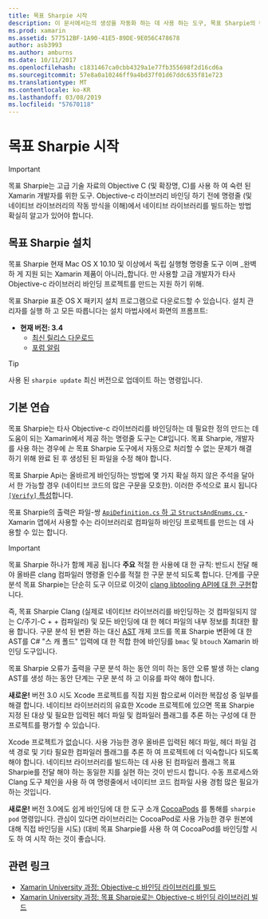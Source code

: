 ```yaml
---
title: 목표 Sharpie 시작
description: 이 문서에서는의 생성을 자동화 하는 데 사용 하는 도구, 목표 Sharpie의 대략적인 개요를 제공 C# Objective-c 코드에 대 한 바인딩을 합니다.
ms.prod: xamarin
ms.assetid: 577512BF-1A90-41E5-89DE-9E056C478678
author: asb3993
ms.author: amburns
ms.date: 10/11/2017
ms.openlocfilehash: c1831467ca0cbb4329a1e77fb355698f2d16cd6a
ms.sourcegitcommit: 57e8a0a10246ff9a4bd37f01d67ddc635f81e723
ms.translationtype: MT
ms.contentlocale: ko-KR
ms.lasthandoff: 03/08/2019
ms.locfileid: "57670118"
---
```

# <a name="getting-started-with-objective-sharpie"></a>목표 Sharpie 시작

> [!IMPORTANT]
> 목표 Sharpie는 고급 기술 자료의 Objective C (및 확장명, C)를 사용 하 여 숙련 된 Xamarin 개발자를 위한 도구. Objective-c 라이브러리 바인딩 하기 전에 명령줄 (및 네이티브 라이브러리의 작동 방식을 이해)에서 네이티브 라이브러리를 빌드하는 방법 확실히 알고가 있어야 합니다.

<a name="installing" />

## <a name="installing-objective-sharpie"></a>목표 Sharpie 설치

목표 Sharpie 현재 Mac OS X 10.10 및 이상에서 독립 실행형 명령줄 도구 이며 _완벽 하 게 지원 되는 Xamarin 제품이 아니라_합니다. 만 사용할 고급 개발자가 타사 Objective-c 라이브러리 바인딩 프로젝트를 만드는 지원 하기 위해.

목표 Sharpie 표준 OS X 패키지 설치 프로그램으로 다운로드할 수 있습니다.
설치 관리자를 실행 하 고 모든 따릅니다는 설치 마법사에서 화면의 프롬프트:

- **현재 버전: 3.4**
  - [최신 릴리스 다운로드](https://dl.xamarin.com/objective-sharpie/ObjectiveSharpie.pkg)
  - [포럼 알림](https://forums.xamarin.com/discussion/104800/objective-sharpie-3-4)

> [!TIP]
> 사용 된 `sharpie update` 최신 버전으로 업데이트 하는 명령입니다.

## <a name="basic-walkthrough"></a>기본 연습

목표 Sharpie는 타사 Objective-c 라이브러리를 바인딩하는 데 필요한 정의 만드는 데 도움이 되는 Xamarin에서 제공 하는 명령줄 도구는 C#입니다.
목표 Sharpie, 개발자를 사용 하는 경우에 *는* 목표 Sharpie 도구에서 자동으로 처리할 수 없는 문제가 해결 하기 위해 완료 된 후 생성된 된 파일을 수정 해야 합니다.

목표 Sharpie Api는 올바르게 바인딩하는 방법에 몇 가지 확실 하지 않은 주석을 달아서 한 가능할 경우 (네이티브 코드의 많은 구문을 모호한).
이러한 주석으로 표시 됩니다 [ `[Verify]` 특성](~/cross-platform/macios/binding/objective-sharpie/platform/verify.md)합니다.

목표 Sharpie의 출력은 파일-쌍 [ `ApiDefinition.cs` 하 고 `StructsAndEnums.cs` ](~/cross-platform/macios/binding/objective-sharpie/platform/apidefinitions-structsandenums.md) -Xamarin 앱에서 사용할 수는 라이브러리로 컴파일하 바인딩 프로젝트를 만드는 데 사용할 수 있는 합니다.

> [!IMPORTANT]
> 목표 Sharpie 하나가 함께 제공 됩니다 **주요** 적절 한 사용에 대 한 규칙: 반드시 전달 해야 올바른 clang 컴파일러 명령줄 인수를 적절 한 구문 분석 되도록 합니다. 단계를 구문 분석 목표 Sharpie는 단순히 도구 이므로 이것이 [clang libtooling API에 대 한 구현](http://clang.llvm.org/docs/LibTooling.html)합니다.

즉, 목표 Sharpie Clang (실제로 네이티브 라이브러리를 바인딩하는 것 컴파일되지 않는 C/주기-C + + 컴파일러) 및 모든 바인딩에 대 한 헤더 파일의 내부 정보를 최대한 활용 합니다.
구문 분석 된 변환 하는 대신 [AST](https://en.wikipedia.org/wiki/Abstract_syntax_tree) 개체 코드를 목표 Sharpie 변환에 대 한 AST를 C# "스 캐 폴드" 입력에 대 한 적합 한에 바인딩를 `bmac` 및 `btouch` Xamarin 바인딩 도구입니다.

목표 Sharpie 오류가 출력을 구문 분석 하는 동안 의미 하는 동안 오류 발생 하는 clang AST를 생성 하는 동안 단계는 구문 분석 하 고 이유를 파악 해야 합니다.

**새로운!** 버전 3.0 시도 Xcode 프로젝트를 직접 지원 함으로써 이러한 복잡성 중 일부를 해결 합니다. 네이티브 라이브러리의 유효한 Xcode 프로젝트에 있으면 목표 Sharpie 지정 된 대상 및 필요한 입력된 헤더 파일 및 컴파일러 플래그를 추론 하는 구성에 대 한 프로젝트를 평가할 수 있습니다.

Xcode 프로젝트가 없습니다. 사용 가능한 경우 올바른 입력된 헤더 파일, 헤더 파일 검색 경로 및 기타 필요한 컴파일러 플래그를 추론 하 여 프로젝트에 더 익숙합니다 되도록 해야 합니다. 네이티브 라이브러리를 빌드하는 데 사용 된 컴파일러 플래그 목표 Sharpie를 전달 해야 하는 동일한 지를 실현 하는 것이 반드시 합니다. 수동 프로세스와 Clang 도구 체인을 사용 하 여 명령줄에서 네이티브 코드 컴파일 사용 경험 많은 필요가 하는 것입니다.

**새로운!** 버전 3.0에도 쉽게 바인딩에 대 한 도구 소개 [CocoaPods](https://cocoapods.org) 를 통해를 `sharpie pod` 명령입니다.
관심이 있다면 라이브러리는 CocoaPod로 사용 가능한 경우 원본에 대해 직접 바인딩을 시도) (대비 목표 Sharpie를 사용 하 여 CocoaPod를 바인딩할 시도 하 여 시작 하는 것이 좋습니다.

## <a name="related-links"></a>관련 링크

- [Xamarin University 과정: Objective-c 바인딩 라이브러리를 빌드](https://university.xamarin.com/classes/track/all#building-an-objective-c-bindings-library)
- [Xamarin University 과정: 목표 Sharpie로는 Objective-c 바인딩 라이브러리 빌드](https://university.xamarin.com/classes/track/all#build-an-objective-c-bindings-library-with-objective-sharpie)